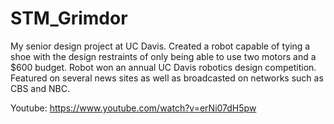 # STM_Grimdor
My senior design project at UC Davis. Created a robot capable of tying a shoe with the 
design restraints of only being able to use two motors and a $600 budget. 
Robot won an annual UC Davis robotics design competition.
Featured on several news sites as well as broadcasted on networks such as CBS and NBC.

Youtube: https://www.youtube.com/watch?v=erNi07dH5pw
